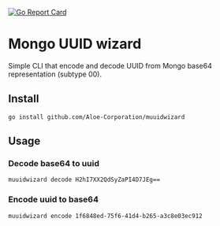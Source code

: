 [![Go Report Card](https://goreportcard.com/badge/github.com/Aloe-Corporation/muuidwizard)](https://goreportcard.com/report/github.com/Aloe-Corporation/muuidwizard)

# Mongo UUID wizard

Simple CLI that encode and decode UUID from Mongo base64 representation (subtype 00).

## Install

```shell
go install github.com/Aloe-Corporation/muuidwizard
```

## Usage

### Decode base64 to uuid

```shell
muuidwizard decode H2hI7XX2QdSyZaPI4D7JEg==
```

### Encode uuid to base64

```shell
muuidwizard encode 1f6848ed-75f6-41d4-b265-a3c8e03ec912
```
